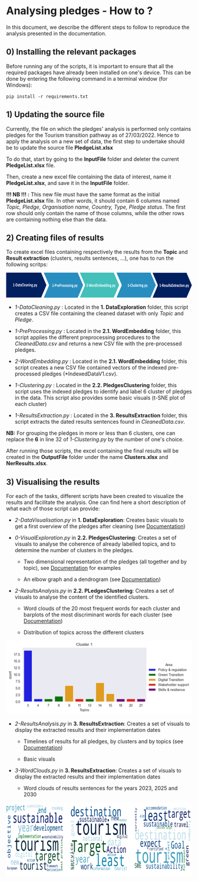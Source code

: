 # Analysing pledges - How to ? 

In this document, we describe the different steps to follow to reproduce the analysis presented in the documentation. 

## 0) Installing the relevant packages

Before running any of the scripts, it is important to ensure that all the required packages have already been installed on one's device. This can be done by entering the following command in a terminal window (for Windows): 
```
pip install -r requirements.txt
```

## 1) Updating the source file

Currently, the file on which the pledges' analysis is performed only contains pledges for the Tourism transition pathway as of 27/03/2022. Hence to apply the analysis on a new set of data, the first step to undertake should be to update the source file **PledgeList.xlsx**

To do that, start by going to the **InputFile** folder and deleter the current **PledgeList.xlsx** file. 

Then, create a new excel file containing the data of interest, name it **PledgeList.xlsx**, and save it in the **InputFile** folder. 

**!!! NB !!! :** This new file must have the same format as the initial **PledgeList.xlsx** file. In other words, it should contain 6 columns named *Topic, Pledge, Organisation name, Country, Type, Pledge status*. The first row should only contain the name of those columns, while the other rows are containing nothing else than the data. 

## 2) Creating files of results

To create excel files containing respectively the results from the **Topic** and **Result extraction** (clusters, results sentences, ...), one has to run the following scritps: 

<p align="center">
    <img src="/UserGuide/Figures/process.png" height = 68 width = 750 class = "center">
</p>

- *1-DataCleaning.py* : Located in the **1. DataExploration** folder, this script creates a CSV file containing the cleaned dataset with only *Topic* and *Pledge*.

- *1-PreProcessing.py* : Located in the **2.1. WordEmbedding** folder, this script applies the different preprocessing procedures to the *CleanedData.csv* and returns a new CSV file with the pre-processed pledges. 

- *2-WordEmbedding.py* : Located in the **2.1. WordEmbedding** folder, this script creates a new CSV file contained vectors of the indexed pre-processed pledges (*IndexedDataV1.csv).

- *1-Clustering.py* : Located in the **2.2. PledgesClustering** folder, this script uses the indexed pledges to identify and label 6 cluster of pledges in the data. This script also provides some basic visuals (t-SNE plot of each cluster)

- *1-ResultsExtraction.py* : Located in the **3. ResultsExtraction** folder, this script extracts the dated results sentences found in *CleanedData.csv*.

**NB:** For grouping the pledges in more or less than 6 clusters, one can replace the **6** in line 32 of *1-Clustering.py* by the number of one's choice.

After running those scripts, the excel containing the final results will be created in the **OutputFile** folder under the name **Clusters.xlsx** and **NerResults.xlsx**. 

## 3) Visualising the results

For each of the tasks, different scripts have been created to visualize the results and facilitate the analysis. One can find here a short description of what each of those script can provide: 

- *2-DataVisualisation.py* in **1. DataExploration**: Creates basic visuals to get a first overview of the pledges after cleaning (see [Documentation](/README.md#early-data-visualization)) 

- *0-VisualExploration.py* in **2.2. PledgesClustering**: Creates a set of visuals to analyse the coherence of already labelled topics, and to determine the number of clusters in the pledges. 

    * Two dimensional representation of the pledges (all together and by topic), see [Documentation](/README.md#4-analysis-of-results) for examples

    * An elbow graph and a dendrogram (see [Documentation](/README.md#3-clustering))

- *2-ResultsAnalysis.py* in **2.2. PLedgesClustering**: Creates a set of visuals to analyse the content of the identified clusters. 

    * Word clouds of the 20 most frequent words for each cluster and barplots of the most discriminant words for each cluster (see [Documentation](/README.md#4-analysis-of-results))

    * Distribution of topics across the different clusters

<p align="center">
    <img src="/UserGuide/Figures/visuals1.png" width = 623 height = 200>
</p>


- *2-ResultsAnalysis.py* in **3. ResultsExtraction**: Creates a set of visuals to display the extracted results and their implementation dates 


    * Timelines of results for all pledges, by clusters and by topics (see [Documentation](/README.md#1-process-and-results))
    
    * Basic visuals 

- *3-WordClouds.py* in **3. ResultsExtraction**: Creates a set of visuals to display the extracted results and their implementation dates 

    * Word clouds of results sentences for the years 2023, 2025 and 2030

<p align="center">
    <img src="/UserGuide/Figures/visuals2.png" width = 623 height = 200>
</p>



